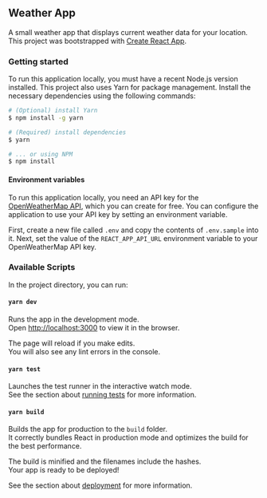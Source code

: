 ## Weather App

A small weather app that displays current weather data for your location. This project was bootstrapped with [Create React App](https://github.com/facebook/create-react-app).

### Getting started

To run this application locally, you must have a recent Node.js version installed. This project also uses Yarn for package management. Install the necessary dependencies using the following commands:

```sh
# (Optional) install Yarn
$ npm install -g yarn

# (Required) install dependencies
$ yarn

# ... or using NPM
$ npm install
```

#### Environment variables

To run this application locally, you need an API key for the [OpenWeatherMap API](https://openweathermap.org/api), which you can create for free. You can configure the application to use your API key by setting an environment variable.

First, create a new file called `.env` and copy the contents of `.env.sample` into it. Next, set the value of the `REACT_APP_API_URL` environment variable to your OpenWeatherMap API key.

### Available Scripts

In the project directory, you can run:

#### `yarn dev`

Runs the app in the development mode.<br />
Open [http://localhost:3000](http://localhost:3000) to view it in the browser.

The page will reload if you make edits.<br />
You will also see any lint errors in the console.

#### `yarn test`

Launches the test runner in the interactive watch mode.<br />
See the section about [running tests](https://facebook.github.io/create-react-app/docs/running-tests) for more information.

#### `yarn build`

Builds the app for production to the `build` folder.<br />
It correctly bundles React in production mode and optimizes the build for the best performance.

The build is minified and the filenames include the hashes.<br />
Your app is ready to be deployed!

See the section about [deployment](https://facebook.github.io/create-react-app/docs/deployment) for more information.

